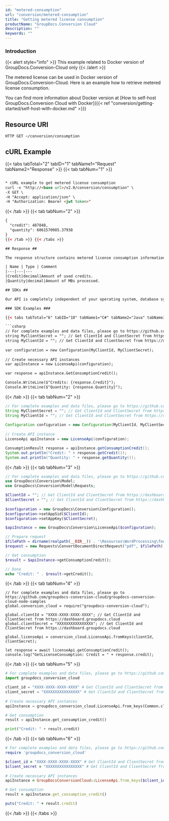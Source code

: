 ```yaml
---
id: "metered-consumption"
url: "conversion/metered-consumption"
title: "Getting metered license consumption"
productName: "GroupDocs.Conversion Cloud"
description: ""
keywords: ""
---
```

### Introduction ###

{{< alert style="info" >}}
This example related to Docker version of GroupDocs.Conversion-Cloud only
{{< /alert >}}

The metered license can be used in Docker version of GroupDocs.Conversion-Cloud.
Here is an example how to retrieve metered license consumption.

You can find more information about Docker version at [How to self-host GroupDocs.Conversion Cloud with Docker]({{< ref "conversion/getting-started/self-host-with-docker.md" >}})

## Resource URI ##

```HTTP GET ~/conversion/consumption```

## cURL Example ##

{{< tabs tabTotal="2" tabID="1" tabName1="Request" tabName2="Response" >}} {{< tab tabNum="1" >}}

```html

* cURL example to get metered license consumption
curl -v "http://<base url>/v2.0/conversion/consumption" \
-X GET \
-H "Accept: application/json" \
-H "Authorization: Bearer <jwt token>"
```

{{< /tab >}} {{< tab tabNum="2" >}}

```html
{
  "credit": 487848,
  "quantity": 6061570985.37938
}
{{< /tab >}} {{< /tabs >}}

## Response ##

The response structure contains metered license consumption information:

| Name | Type | Comment
|---|---|---
|Credit|decimal|Amount of used credits.
|Quantity|decimal|Amount of MBs processed.

## SDKs ##

Our API is completely independent of your operating system, database system or development language. You can use any language and platform that supports HTTP to interact with our API. However, manually writing client code can be difficult, error-prone and time-consuming. Therefore, we have provided and support API [SDKs](https://github.com/groupdocs-conversion-cloud) in many development languages in order to make it easier to integrate with us.

### SDK Examples ###

{{< tabs tabTotal="6" tabID="10" tabName1="C#" tabName2="Java" tabName3="PHP" tabName4="Node.js" tabName5="Python" tabName6="Ruby" >}} {{< tab tabNum="1" >}}

```csharp
// For complete examples and data files, please go to https://github.com/groupdocs-conversion-cloud/groupdocs-conversion-cloud-dotnet-samples
string MyClientSecret = ""; // Get ClientId and ClientSecret from https://dashboard.groupdocs.cloud
string MyClientId = ""; // Get ClientId and ClientSecret from https://dashboard.groupdocs.cloud
  
var configuration = new Configuration(MyClientId, MyClientSecret);
  
// Create necessary API instances
var apiInstance = new LicenseApi(configuration);

var response = apiInstance.GetConsumptionCredit();

Console.WriteLine($"Credits: {response.Credit}");
Console.WriteLine($"Quantity: {response.Quantity}");
```

{{< /tab >}} {{< tab tabNum="2" >}}

```java
// For complete examples and data files, please go to https://github.com/groupdocs-conversion-cloud/groupdocs-conversion-cloud-java-samples
String MyClientSecret = ""; // Get ClientId and ClientSecret from https://dashboard.groupdocs.cloud
String MyClientId = ""; // Get ClientId and ClientSecret from https://dashboard.groupdocs.cloud
  
Configuration configuration = new Configuration(MyClientId, MyClientSecret);
  
// Create API instance
LicenseApi apiInstance = new LicenseApi(configuration);

ConsumptionResult response = apiInstance.getConsumptionCredit();
System.out.println("Credit: " + response.getCredit());
System.out.println("Quantity: " + response.getQuantity());
```

{{< /tab >}} {{< tab tabNum="3" >}}

```php
// For complete examples and data files, please go to https://github.com/groupdocs-conversion-cloud/groupdocs-conversion-cloud-php-samples
use GroupDocs\Conversion\Model;
use GroupDocs\Conversion\Model\Requests;

$ClientId = ""; // Get ClientId and ClientSecret from https://dashboard.groupdocs.cloud
$ClientSecret = ""; // Get ClientId and ClientSecret from https://dashboard.groupdocs.cloud
  
$configuration = new GroupDocs\Conversion\Configuration();
$configuration->setAppSid($ClientId);
$configuration->setAppKey($ClientSecret);

$apiInstance = new GroupDocs\Conversion\LicenseApi($configuration);

// Prepare request
$filePath = dirname(realpath(__DIR__)) . '\Resources\WordProcessing\four-pages.docx';
$request = new Requests\ConvertDocumentDirectRequest("pdf", $filePath);

// Get consumption
$result = $apiInstance->getConsumptionCredit();

// Done
echo "Credit: " . $result->getCredit();
```

{{< /tab >}} {{< tab tabNum="4" >}}

```node
// For complete examples and data files, please go to https://github.com/groupdocs-conversion-cloud/groupdocs-conversion-cloud-node-samples
global.conversion_cloud = require("groupdocs-conversion-cloud");

global.clientId = "XXXX-XXXX-XXXX-XXXX"; // Get ClientId and ClientSecret from https://dashboard.groupdocs.cloud
global.clientSecret = "XXXXXXXXXXXXXXXX"; // Get ClientId and ClientSecret from https://dashboard.groupdocs.cloud
  
global.licenseApi = conversion_cloud.LicenseApi.fromKeys(clientId, clientSecret);

let response = await licenseApi.getConsumptionCredit();
console.log("GetLicenseConsumption: Credit = " + response.credit);
```

{{< /tab >}} {{< tab tabNum="5" >}}

```python
# For complete examples and data files, please go to https://github.com/groupdocs-conversion-cloud/groupdocs-conversion-cloud-python-samples
import groupdocs_conversion_cloud

client_id = "XXXX-XXXX-XXXX-XXXX" # Get ClientId and ClientSecret from https://dashboard.groupdocs.cloud
client_secret = "XXXXXXXXXXXXXXXX" # Get ClientId and ClientSecret from https://dashboard.groupdocs.cloud
  
# Create necessary API instances
apiInstance = groupdocs_conversion_cloud.LicenseApi.from_keys(Common.client_id, Common.client_secret)

# Get consumption
result = apiInstance.get_consumption_credit()

print("Credit: " + result.credit)
```

{{< /tab >}} {{< tab tabNum="6" >}}

```ruby
# For complete examples and data files, please go to https://github.com/groupdocs-conversion-cloud/groupdocs-conversion-cloud-ruby-samples
require 'groupdocs_conversion_cloud'

$client_id = "XXXX-XXXX-XXXX-XXXX" # Get ClientId and ClientSecret from https://dashboard.groupdocs.cloud
$client_secret = "XXXXXXXXXXXXXXXX" # Get ClientId and ClientSecret from https://dashboard.groupdocs.cloud
  
# Create necessary API instances
apiInstance = GroupDocsConversionCloud::LicenseApi.from_keys($client_id, $client_secret)

# Get consumption
result = apiInstance.get_consumption_credit()

puts("Credit: " + result.credit)
```

{{< /tab >}} {{< /tabs >}}
